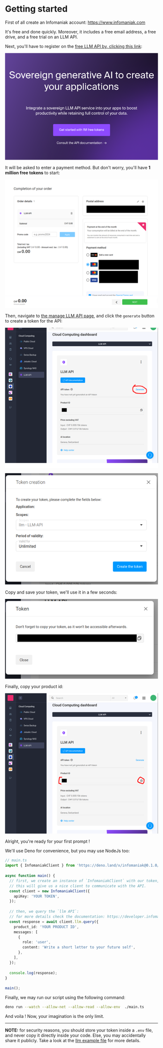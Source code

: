 # Getting started

First of all create an Infomaniak account: https://www.infomaniak.com

It's free and done quickly. Moreover, it includes a free email address, a free drive, and a free trial on an LLM API.

Next, you'll have to register on the [free LLM API by, clicking this link](https://shop.infomaniak.com/order2/llm):

[![shop](./assets/infomaniak-llm-shop.png)](https://www.infomaniak.com/en/hosting/llm-api)

It will be asked to enter a payment method. But don't worry, you'll have **1 million free tokens** to start:

![shop](./assets/shop-completion.png)

Then, navigate to [the manage LLM API page](https://manager.infomaniak.com/v3/493907/ng/products/cloud/llm-api),
and click the `generate` button to create a token for the API:

![manage LLM API page](./assets/manage-llm-api-page--generate-button.png)

![llm token creation](./assets/llm-token-creation.png)

Copy and save your token, we'll use it in a few seconds:

![llm token created](./assets/llm-token-generated.png)

Finally, copy your product id:

![llm token created](./assets/manage-llm-api-page--copy-product-id.png)

Alright, you're ready for your first prompt !


We'll use Deno for convenience, but you may use NodeJs too:

```ts 
// main.ts
import { InfomaniakClient } from 'https://deno.land/x/infomaniak@0.1.0/mod.ts';

async function main() {
  // first, we create an instance of `InfomaniakClient` with our token,
  // this will give us a nice client to communicate with the API.
  const client = new InfomaniakClient({
    apiKey: 'YOUR TOKEN',
  });
  
  // then, we query the `llm API`:
  // for more details check the documentation: https://developer.infomaniak.com/docs/api/post/1/llm/%7Bproduct_id%7D 
  const response = await client.llm.query({
    product_id: 'YOUR PRODUCT ID',
    messages: [
      {
        role: 'user',
        content: 'Write a short letter to your future self',
      },
    ],
  });

  console.log(response);
}

main();
```

Finally, we may run our script using the following command:

```bash
deno run --watch --allow-net --allow-read --allow-env  ./main.ts
```

And voila ! Now, your imagination is the only limit.

---

**NOTE:** for security reasons, you should store your token inside a `.env` file, and never copy it directly inside your code.
Else, you may accidentally share it publicly.
Take a look at the [llm example file](../examples/llm.ts) for more details.
